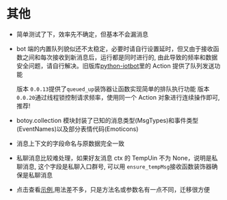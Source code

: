# 其他

- 简单测试了下，效率先不确定，但基本不会漏消息

- bot 端的内置队列貌似还不太稳定，必要时请自行设置延时，但又由于接收函数之间和每次接收到新消息后，运行都是同时进行的,
  由此导致的频率和数据安全问题，请自行解决。旧版库[python-iotbot](https://github.com/xiyaowong/python--iotbot)里的 Action 提供了队列发送功能

  版本 `0.0.13`提供了`queued_up`装饰器让函数实现简单的排队执行功能
  版本 `0.0.20`通过线程锁控制请求频率，使用同一个 Action 对象进行连续操作即可,
  推荐!

- botoy.collection
  模块封装了已知的消息类型(MsgTypes)和事件类型(EventNames)以及部分表情代码(Emoticons)

- 消息上下文的字段命名与原数据完全一致

- 私聊消息比较难处理，如果好友消息 ctx 的 TempUin 不为 None，说明是私聊消息,
  这个字段是私聊入口群号, 可以用 `ensure_tempMsg`接收函数装饰器确保是私聊消息

- 点击查看[示例](https://github.com/xiyaowong/python--iotbot/tree/master/sample),用法差不多，只是方法名或参数名有一点不同，迁移很方便

